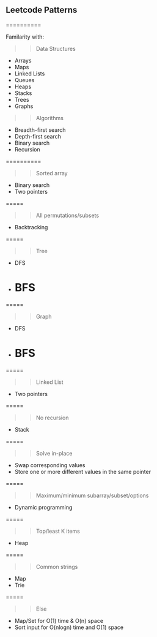 ## Leetcode Patterns

==========

Familarity with:

> > Data Structures

- Arrays
- Maps
- Linked Lists
- Queues
- Heaps
- Stacks
- Trees
- Graphs

> > Algorithms

- Breadth-first search
- Depth-first search
- Binary search
- Recursion

==========

> > Sorted array

- Binary search
- Two pointers

=====

> > All permutations/subsets

- Backtracking

=====

> > Tree

- DFS
- # BFS

=====

> > Graph

- DFS
- # BFS

=====

> > Linked List

- Two pointers

=====

> > No recursion

- Stack

=====

> > Solve in-place

- Swap corresponding values
- Store one or more different values in the same pointer

=====

> > Maximum/minimum subarray/subset/options

- Dynamic programming

=====

> > Top/least K items

- Heap

=====

> > Common strings

- Map
- Trie

=====

> > Else

- Map/Set for O(1) time & O(n) space
- Sort input for O(nlogn) time and O(1) space
